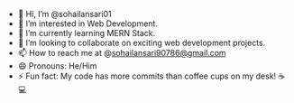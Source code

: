 - 👋 Hi, I’m @sohailansari01
- 👀 I’m interested in Web Development.
- 🌱 I’m currently learning MERN Stack.
- 💞️ I’m looking to collaborate on exciting web development projects.
- 📫 How to reach me at @sohailansari90786@gmail.com 
- 😄 Pronouns: He/Him
- ⚡ Fun fact: My code has more commits than coffee cups on my desk! ☕💻

<!---
sohailansari01/sohailansari01 is a ✨ special ✨ repository because its `README.md` (this file) appears on your GitHub profile.
You can click the Preview link to take a look at your changes.
--->
